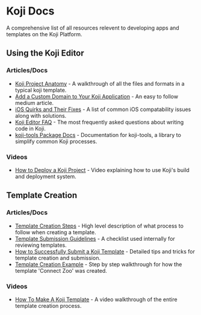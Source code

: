 # Koji Docs
A comprehensive list of all resources relevent to developing apps and templates on the Koji Platform.

## Using the Koji Editor
### Articles/Docs
- [Koji Project Anatomy](https://github.com/madewithkoji/koji-docs/blob/master/koji-project-anatomy.md) - A walkthrough of all the files and formats in a typical koji template.
- [Add a Custom Domain to Your Koji Application](https://medium.com/madewithkoji/add-a-custom-domain-to-your-koji-application-ce26b88d04c9) - An easy to follow medium article.
- [iOS Quirks and Their Fixes](https://github.com/madewithkoji/koji-docs/blob/master/ios-quirks.md) - A list of common iOS compatability issues along with solutions.
- [Koji Editor FAQ](https://github.com/madewithkoji/koji-docs/blob/master/koji-faq.md) - The most frequently asked questions about writing code in Koji.
- [koji-tools Package Docs](https://www.npmjs.com/package/koji-tools) - Documentation for koji-tools, a library to simplify common Koji processes.
### Videos
- [How to Deploy a Koji Project](https://www.youtube.com/watch?v=RFJfByIuDiE) - Video explaining how to use Koji's build and deployment system.


## Template Creation
### Articles/Docs
- [Template Creation Steps](https://github.com/madewithkoji/koji-docs/blob/master/template-creation-steps.md) - High level description of what process to follow when creating a template.
- [Template Submission Guidelines](https://docs.google.com/document/d/1CjXXS-XCd_hrusN0yUtwJvu5VnGWD8oNha88FqoSXcg/edit?usp=sharing) - A checklist used internally for reviewing templates.
- [How to Successfully Submit a Koji Template](https://docs.google.com/document/d/1zXrpz6MWbye2NN6ubkHkBez5kl8NqaOCfg11CnFHg5E/edit) - Detailed tips and tricks for template creation and submission.
- [Template Creation Example](https://github.com/madewithkoji/koji-docs/blob/master/template-creation-example.md) - Step by step walkthrough for how the template 'Connect Zoo' was created.

### Videos
- [How To Make A Koji Template](https://www.youtube.com/watch?v=25MVt6SJF8c) - A video walkthrough of the entire template creation process.
